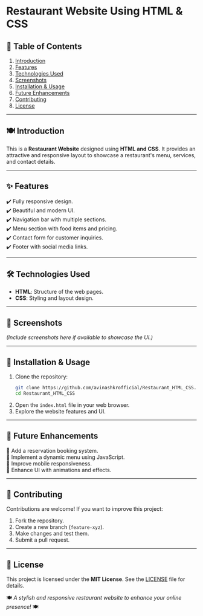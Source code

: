 # Restaurant Website Using HTML & CSS

## 📖 Table of Contents
1. [Introduction](#-introduction)
2. [Features](#-features)
3. [Technologies Used](#-technologies-used)
4. [Screenshots](#-screenshots)
5. [Installation & Usage](#-installation--usage)
6. [Future Enhancements](#-future-enhancements)
7. [Contributing](#-contributing)
8. [License](#-license)

---

## 🍽️ Introduction
This is a **Restaurant Website** designed using **HTML and CSS**. It provides an attractive and responsive layout to showcase a restaurant's menu, services, and contact details.

---

## ✨ Features
✔️ Fully responsive design.<br>
✔️ Beautiful and modern UI.<br>
✔️ Navigation bar with multiple sections.<br>
✔️ Menu section with food items and pricing.<br>
✔️ Contact form for customer inquiries.<br>
✔️ Footer with social media links.<br>

---

## 🛠️ Technologies Used
- **HTML**: Structure of the web pages.
- **CSS**: Styling and layout design.

---

## 📸 Screenshots
*(Include screenshots here if available to showcase the UI.)*

---

## 🚀 Installation & Usage
1. Clone the repository:
   ```bash
   git clone https://github.com/avinashkrofficial/Restaurant_HTML_CSS.git
   cd Restaurant_HTML_CSS
   ```
2. Open the `index.html` file in your web browser.
3. Explore the website features and UI.

---

## 🔮 Future Enhancements
🚀 Add a reservation booking system.<br>
🍕 Implement a dynamic menu using JavaScript.<br>
📱 Improve mobile responsiveness.<br>
🎨 Enhance UI with animations and effects.<br>

---

## 🤝 Contributing
Contributions are welcome! If you want to improve this project:
1. Fork the repository.
2. Create a new branch (`feature-xyz`).
3. Make changes and test them.
4. Submit a pull request.

---

## 📜 License
This project is licensed under the **MIT License**. See the [LICENSE](LICENSE) file for details.

🍽️ *A stylish and responsive restaurant website to enhance your online presence!* 🍽️

